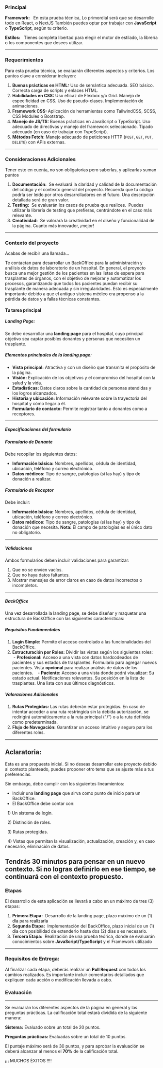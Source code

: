 ### Principal

**Framework:**  
En esta prueba técnica, Lo primordial será que se desarrolle todo en React, o NextJS También puedes optar por trabajar con **JavaScript** o **TypeScript**, según tu criterio.

**Estilos:**  
Tienes completa libertad para elegir el motor de estilado, la librería o los componentes que desees utilizar.

---
### Requerimientos
Para esta prueba técnica, se evaluarán diferentes aspectos y criterios. Los puntos clave a considerar incluyen:
1. **Buenas prácticas en HTML:**  Uso de semántica adecuada. SEO básico. Correcta carga de scripts y enlaces HTML.
2. **Habilidades en CSS:** Uso eficaz de Flexbox y/o Grid. Manejo de especificidad en CSS. Uso de pseudo-clases. Implementación de animaciones.
3. **Framework CSS:** Aplicación de herramientas como TailwindCSS, SCSS, CSS Modules o Bootstrap.
4. **Manejo de JS/TS:** Buenas prácticas en JavaScript o TypeScript. Uso adecuado de directivas y manejo del framework seleccionado. Tipado adecuado (en caso de trabajar con TypeScript).
5. **Métodos Fetch:** Manejo adecuado de peticiones HTTP (`POST`, `GET`, `PUT`, `DELETE`) con APIs externas.
---
### Consideraciones Adicionales 
Tener esto en cuenta, no son obligatorias pero saberlas, y aplicarlas suman puntos

1. **Documentación:**  Se evaluará la claridad y calidad de la documentación del código y el contexto general del proyecto.  Recuerda que tu código podría ser leído por otros desarrolladores en el futuro. Una descripción detallada será de gran valor.
2. **Testing:**  Se evaluarán los casos de prueba que realices.  Puedes utilizar la librería de testing que prefieras, centrándote en el caso más relevante.
3. **Creatividad:**  Se valorará la creatividad en el diseño y funcionalidad de la página. Cuanto más innovador, ¡mejor!
  
---
### Contexto del proyecto

Acabas de recibir una llamada...

Te contactan para desarrollar un BackOffice para la administración y análisis de datos de laboratorio de un hospital. En general, el proyecto busca una mejor gestión de los pacientes en las listas de espera para trasplantes de órganos, con el objetivo de mejorar y automatizar los procesos, garantizando que todos los pacientes puedan recibir su trasplante de manera adecuada y sin irregularidades. Esto es especialmente importante debido a que el antiguo sistema médico era propenso a la pérdida de datos y a fallas técnicas constantes.
#### Tu tarea principal
##### **Landing Page:**

Se debe desarrollar una **landing page** para el hospital, cuyo principal objetivo sea captar posibles donantes y personas que necesiten un trasplante.
##### Elementos principales de la landing page:
- **Vista principal:** Atractiva y con un diseño que transmita el propósito de la página.
- **Visión:** Explicación de los objetivos y el compromiso del hospital con la salud y la vida.
- **Estadísticas:** Datos claros sobre la cantidad de personas atendidas y los logros alcanzados.
- **Historia y ubicación:** Información relevante sobre la trayectoria del hospital y cómo llegar a él.
- **Formulario de contacto:** Permite registrar tanto a donantes como a receptores.
---
##### Especificaciones del formulario

##### Formulario de Donante
Debe recopilar los siguientes datos:
- **Información básica:** Nombres, apellidos, cédula de identidad, ubicación, teléfono y correo electrónico.
- **Datos médicos:** Tipo de sangre, patologías (si las hay) y tipo de donación a realizar.
##### Formulario de Receptor
Debe incluir:
- **Información básica:** Nombres, apellidos, cédula de identidad, ubicación, teléfono y correo electrónico.
- **Datos médicos:** Tipo de sangre, patologías (si las hay) y tipo de donación que necesita.
**Nota:** El campo de patologías es el único dato no obligatorio.

---
##### Validaciones
Ambos formularios deben incluir validaciones para garantizar:
1. Que no se envíen vacíos.
2. Que no haya datos faltantes.
3. Mostrar mensajes de error claros en caso de datos incorrectos o incompletos.
---
##### **BackOffice**

Una vez desarrollada la landing page, se debe diseñar y maquetar una estructura de BackOffice con las siguientes características:
##### **Requisitos Fundamentales**

1. **Login Simple:** Permite el acceso controlado a las funcionalidades del BackOffice.
2. **Estructuración por Roles:** Dividir las vistas según los siguientes roles:
   - **Profesional:** Acceso a una vista con datos hardcodeados de pacientes y sus estados de trasplantes. Formulario para agregar nuevos pacientes. Vista **opcional** para realizar análisis de datos de los pacientes.
   - **Paciente:** Acceso a una vista donde podrá visualizar: Su estado actual. Notificaciones relevantes. Su posición en la lista de trasplantes. Una lista con sus últimos diagnósticos.  
##### **Valoraciones Adicionales**

1. **Rutas Protegidas:** Las rutas deberán estar protegidas. En caso de intentar acceder a una ruta restringida sin la debida autorización, se redirigirá automáticamente a la ruta principal ("/") o a la ruta definida como predeterminada.
2. **Flujo de Navegación:** Garantizar un acceso intuitivo y seguro para los diferentes roles.
  
---
## **Aclaratoria:**

Esta es una propuesta inicial. Si no deseas desarrollar este proyecto debido al contexto planteado, puedes proponer otro tema que se ajuste más a tus preferencias.

Sin embargo, debe cumplir con los siguientes lineamientos:
- Incluir una **landing page** que sirva como punto de inicio para un BackOffice.  
- El BackOffice debe contar con:

    1) Un sistema de login.  

    2) Distinción de roles.  

    3) Rutas protegidas.  

    4) Vistas que permitan la visualización, actualización, creación y, en caso necesario, eliminación de datos. 

Tendrás **30 minutos** para pensar en un nuevo contexto. Si no logras definirlo en ese tiempo, se continuará con el contexto propuesto.
---
### Etapas
  
El desarrollo de esta aplicación se llevará a cabo en un máximo de tres (3) etapas:
1. **Primera Etapa:**  Desarrollo de la landing page, plazo máximo de un (1) día para realizarla
2. **Segunda Etapa:**  Implementación del BackOffice, plazo inicial de un (1) día con posibilidad de extenderlo hasta dos (2) días s es necesario.
3. **Tercera Etapa:**  Realización de una prueba teórica, donde se evaluarán conocimientos sobre **JavaScript/TypeScript** y el Framework utilizado
---
### Requisitos de Entrega:

Al finalizar cada etapa, deberás realizar un **Pull Request** con todos los cambios realizados. Es importante incluir comentarios detallados que expliquen cada acción o modificación llevada a cabo.
### Evaluación
---
Se evaluarán los diferentes aspectos de la página en general y las preguntas prácticas. La calificación total estará dividida de la siguiente manera:

**Sistema:** Evaluado sobre un total de 20 puntos.

**Preguntas prácticas:** Evaluadas sobre un total de 10 puntos.  

El puntaje máximo será de 30 puntos, y para aprobar la evaluación se deberá alcanzar al menos el **70%** de la calificación total.

¡¡¡ MUCHOS ÉXITOS !!!!